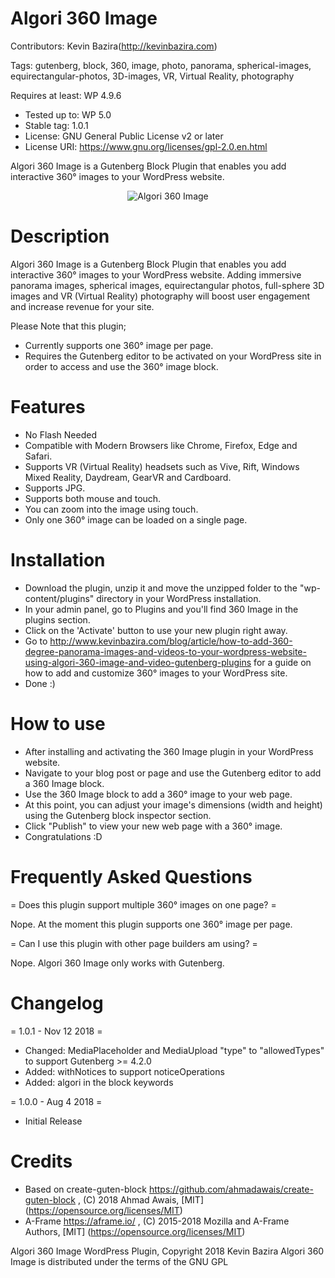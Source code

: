 # Algori 360 Image 

Contributors: Kevin Bazira(http://kevinbazira.com)

Tags: gutenberg, block, 360, image, photo, panorama, spherical-images, equirectangular-photos, 3D-images, VR, Virtual Reality, photography

Requires at least: WP 4.9.6
* Tested up to: WP 5.0
* Stable tag: 1.0.1
* License: GNU General Public License v2 or later
* License URI: https://www.gnu.org/licenses/gpl-2.0.en.html

Algori 360 Image is a Gutenberg Block Plugin that enables you add interactive 360° images to your WordPress website.

<p align="center">
  <img src="https://ps.w.org/360-image/assets/screenshot-1.gif" alt="Algori 360 Image">
</p> 

# Description 

Algori 360 Image is a Gutenberg Block Plugin that enables you add interactive 360° images to your WordPress website. Adding immersive panorama images, spherical images, equirectangular photos, full-sphere 3D images and VR (Virtual Reality) photography will boost user engagement and increase revenue for your site.

Please Note that this plugin; 
* Currently supports one 360° image per page.
* Requires the Gutenberg editor to be activated on your WordPress site in order to access and use the 360° image block.

# Features

* No Flash Needed
* Compatible with Modern Browsers like Chrome, Firefox, Edge and Safari.
* Supports VR (Virtual Reality) headsets such as Vive, Rift, Windows Mixed Reality, Daydream, GearVR and Cardboard.
* Supports JPG.
* Supports both mouse and touch.
* You can zoom into the image using touch.
* Only one 360° image can be loaded on a single page.

# Installation

* Download the plugin, unzip it and move the unzipped folder to the "wp-content/plugins" directory in your WordPress installation.
* In your admin panel, go to Plugins and you'll find 360 Image in the plugins section.
* Click on the 'Activate' button to use your new plugin right away.
* Go to http://www.kevinbazira.com/blog/article/how-to-add-360-degree-panorama-images-and-videos-to-your-wordpress-website-using-algori-360-image-and-video-gutenberg-plugins for a guide on how to add and customize 360° images to your WordPress site.
* Done :)

# How to use 

* After installing and activating the 360 Image plugin in your WordPress website.
* Navigate to your blog post or page and use the Gutenberg editor to add a 360 Image block.
* Use the 360 Image block to add a 360° image to your web page.
* At this point, you can adjust your image's dimensions (width and height) using the Gutenberg block inspector section.
* Click "Publish" to view your new web page with a 360° image.
* Congratulations :D

# Frequently Asked Questions 

= Does this plugin support multiple 360° images on one page? =

Nope. At the moment this plugin supports one 360° image per page.

= Can I use this plugin with other page builders am using? =

Nope. Algori 360 Image only works with Gutenberg.

# Changelog 

= 1.0.1 - Nov 12 2018 =
* Changed: MediaPlaceholder and MediaUpload "type" to "allowedTypes" to support Gutenberg >= 4.2.0
* Added: withNotices to support noticeOperations
* Added: algori in the block keywords

= 1.0.0 - Aug 4 2018 =
* Initial Release

# Credits

* Based on create-guten-block https://github.com/ahmadawais/create-guten-block , (C) 2018 Ahmad Awais, [MIT] (https://opensource.org/licenses/MIT)
* A-Frame https://aframe.io/ , (C) 2015-2018 Mozilla and A-Frame Authors, [MIT] (https://opensource.org/licenses/MIT)

Algori 360 Image WordPress Plugin, Copyright 2018 Kevin Bazira
Algori 360 Image is distributed under the terms of the GNU GPL